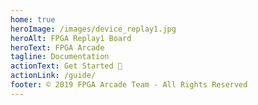 ```yaml
---
home: true
heroImage: /images/device_replay1.jpg
heroAlt: FPGA Replay1 Board
heroText: FPGA Arcade
tagline: Documentation
actionText: Get Started 👻
actionLink: /guide/
footer: © 2019 FPGA Arcade Team - All Rights Reserved
---
```


